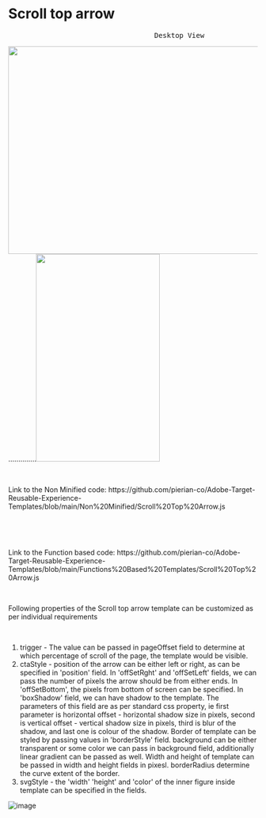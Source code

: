# Scroll top arrow
<pre>                                   Desktop View                                                            Mobile View             </pre>
<img src="https://user-images.githubusercontent.com/101316657/175920390-a319b5c7-a9c8-43e5-b5ea-539c194eca8e.png" width="700" height="420">..............<img src="https://user-images.githubusercontent.com/101316657/175920653-8cea14a1-4dc2-43b1-8614-7b7eda339aeb.png" width="250" height="420">

<p>&nbsp;</p>
Link to the Non Minified code: https://github.com/pierian-co/Adobe-Target-Reusable-Experience-Templates/blob/main/Non%20Minified/Scroll%20Top%20Arrow.js
<p>&nbsp;</p>
<p>&nbsp;</p>
Link to the Function based code: https://github.com/pierian-co/Adobe-Target-Reusable-Experience-Templates/blob/main/Functions%20Based%20Templates/Scroll%20Top%20Arrow.js
<p>&nbsp;</p>


Following properties of the Scroll top arrow template can be customized as per individual requirements

<p>&nbsp;</p>

1. trigger - The value can be passed in pageOffset field to determine at which percentage of scroll of the page, the template would be visible. 
2. ctaStyle - position of the arrow can be either left or right, as can be specified in 'position' field. In 'offSetRght' and 'offSetLeft' fields, we can pass the number of pixels the arrow should be from either ends. In 'offSetBottom', the pixels from bottom of screen can be specified. In 'boxShadow' field, we can have shadow to the template. The parameters of this field are as per standard css property, ie first parameter is horizontal offset - horizontal shadow size in pixels, second is vertical offset - vertical shadow size in pixels, third is blur of the shadow, and last one is colour of the shadow. Border of template can be styled by passing values in 'borderStyle' field. background can be either transparent or some color we can pass in background field, additionally linear gradient can be passed as well. Width and height of template can be passed in width and height fields in pixesl. borderRadius determine the curve extent of the border.
3. svgStyle - the 'width' 'height' and 'color' of the inner figure inside template can be specified in the fields. 


![image](https://user-images.githubusercontent.com/101316657/173494099-2f3fe997-8449-4c5b-8849-4c81ca0546aa.png)

